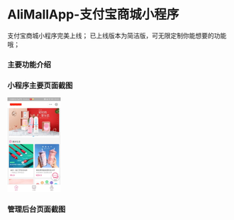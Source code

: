 # AliMallApp-支付宝商城小程序

支付宝商城小程序完美上线；
已上线版本为简洁版，可无限定制你能想要的功能哦；

### 主要功能介绍

### 小程序主要页面截图
<img src="https://github.com/sailorlxj/AliMallApp/blob/master/01-%E9%A6%96%E9%A1%B5.jpeg" width="120" height="213" alt="支付宝小程序-首页"/><br/>


### 管理后台页面截图
